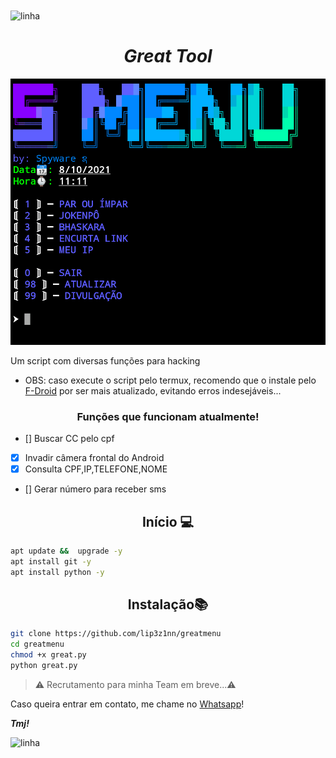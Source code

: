 <img src="https://camo.githubusercontent.com/71b837571c48af3aa60a73dbc9d5936aa359d78efbfa8a6743cbbbc16b80ef4d/68747470733a2f2f63646e2e646973636f72646170702e636f6d2f6174746163686d656e74732f3830353930323039333930363630383138362f3830353931333937323533353539303932322f74656e6f722e676966" align="center" alt="linha"/>

<h1 align="center"><b><i>Great Tool</b></i></h1>

<img src="https://github.com/Spyware0/spy-menu/blob/main/m.png" alt="Banner" title="spy-menu"/>

Um script com diversas funções para hacking

- OBS: caso execute o script pelo termux, recomendo que o instale pelo [F-Droid](https://F-Droid.org) por ser mais atualizado, evitando erros indesejáveis...

<h3 align="center">Funções que funcionam atualmente!</h3>

- [] Buscar CC pelo cpf
- [x] Invadir câmera frontal do Android
- [x] Consulta CPF,IP,TELEFONE,NOME
- [] Gerar número para receber sms


<h2 align="center">Início 💻</h2>

```bash
apt update &&  upgrade -y
apt install git -y
apt install python -y
```

<h2 align="center">Instalação📚</h2>

```bash
git clone https://github.com/lip3z1nn/greatmenu
cd greatmenu
chmod +x great.py
python great.py
```

> ⚠️ Recrutamento para minha Team em breve...⚠️


Caso queira entrar em contato, me chame no <a href="http://wa.me/5535988317681">Whatsapp</a>!

<b><i>Tmj!</b></i>

<img src="https://camo.githubusercontent.com/71b837571c48af3aa60a73dbc9d5936aa359d78efbfa8a6743cbbbc16b80ef4d/68747470733a2f2f63646e2e646973636f72646170702e636f6d2f6174746163686d656e74732f3830353930323039333930363630383138362f3830353931333937323533353539303932322f74656e6f722e676966" alt="linha"/>
